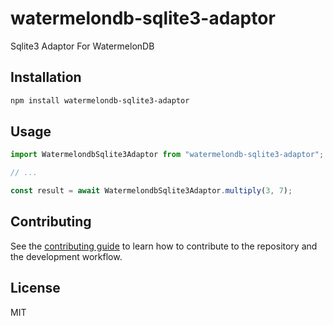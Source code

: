 # watermelondb-sqlite3-adaptor

Sqlite3 Adaptor For WatermelonDB

## Installation

```sh
npm install watermelondb-sqlite3-adaptor
```

## Usage

```js
import WatermelondbSqlite3Adaptor from "watermelondb-sqlite3-adaptor";

// ...

const result = await WatermelondbSqlite3Adaptor.multiply(3, 7);
```

## Contributing

See the [contributing guide](CONTRIBUTING.md) to learn how to contribute to the repository and the development workflow.

## License

MIT
